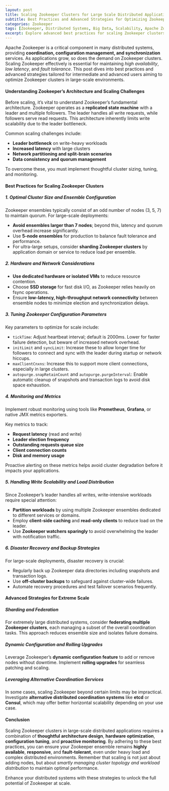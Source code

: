 ```yaml
---
layout: post
title: Scaling Zookeeper Clusters for Large Scale Distributed Applications
subtitle: Best Practices and Advanced Strategies for Optimizing Zookeeper in Big Data Ecosystems
categories: Zookeeper
tags: [Zookeeper, Distributed Systems, Big Data, Scalability, Apache Zookeeper, Cluster Management, Fault Tolerance]
excerpt: Explore advanced best practices for scaling Zookeeper clusters effectively in large-scale distributed applications, ensuring high availability, fault tolerance, and optimized performance.
---
```

Apache Zookeeper is a critical component in many distributed systems, providing **coordination, configuration management, and synchronization** services. As applications grow, so does the demand on Zookeeper clusters. Scaling Zookeeper effectively is essential for maintaining *high availability*, *low latency*, and *fault tolerance*. This post dives into best practices and advanced strategies tailored for intermediate and advanced users aiming to optimize Zookeeper clusters in large-scale environments.

#### Understanding Zookeeper’s Architecture and Scaling Challenges

Before scaling, it’s vital to understand Zookeeper’s fundamental architecture. Zookeeper operates as a **replicated state machine** with a leader and multiple followers. The leader handles all write requests, while followers serve read requests. This architecture inherently limits write scalability due to the leader bottleneck.

Common scaling challenges include:

- **Leader bottleneck** on write-heavy workloads
- **Increased latency** with large clusters
- **Network partitioning and split-brain scenarios**
- **Data consistency and quorum management**

To overcome these, you must implement thoughtful cluster sizing, tuning, and monitoring.

#### Best Practices for Scaling Zookeeper Clusters

##### 1. Optimal Cluster Size and Ensemble Configuration

Zookeeper ensembles typically consist of an odd number of nodes (3, 5, 7) to maintain quorum. For large-scale deployments:

- **Avoid ensembles larger than 7 nodes**; beyond this, latency and quorum overhead increase significantly.
- Use **5-node ensembles** for production to balance fault tolerance and performance.
- For ultra-large setups, consider **sharding Zookeeper clusters** by application domain or service to reduce load per ensemble.

##### 2. Hardware and Network Considerations

- **Use dedicated hardware or isolated VMs** to reduce resource contention.
- Choose **SSD storage** for fast disk I/O, as Zookeeper relies heavily on fsync operations.
- Ensure **low-latency, high-throughput network connectivity** between ensemble nodes to minimize election and synchronization delays.

##### 3. Tuning Zookeeper Configuration Parameters

Key parameters to optimize for scale include:

- `tickTime`: Adjust heartbeat interval; default is 2000ms. Lower for faster failure detection, but beware of increased network overhead.
- `initLimit` and `syncLimit`: Increase these to allow longer time for followers to connect and sync with the leader during startup or network hiccups.
- `maxClientCnxns`: Increase this to support more client connections, especially in large clusters.
- `autopurge.snapRetainCount` and `autopurge.purgeInterval`: Enable automatic cleanup of snapshots and transaction logs to avoid disk space exhaustion.

##### 4. Monitoring and Metrics

Implement robust monitoring using tools like **Prometheus**, **Grafana**, or native JMX metrics exporters.

Key metrics to track:

- **Request latency** (read and write)
- **Leader election frequency**
- **Outstanding requests queue size**
- **Client connection counts**
- **Disk and memory usage**

Proactive alerting on these metrics helps avoid cluster degradation before it impacts your applications.

##### 5. Handling Write Scalability and Load Distribution

Since Zookeeper’s leader handles all writes, write-intensive workloads require special attention:

- **Partition workloads** by using multiple Zookeeper ensembles dedicated to different services or domains.
- Employ **client-side caching** and **read-only clients** to reduce load on the leader.
- Use **Zookeeper watchers sparingly** to avoid overwhelming the leader with notification traffic.

##### 6. Disaster Recovery and Backup Strategies

For large-scale deployments, disaster recovery is crucial:

- Regularly back up Zookeeper data directories including snapshots and transaction logs.
- Use **off-cluster backups** to safeguard against cluster-wide failures.
- Automate recovery procedures and test failover scenarios frequently.

#### Advanced Strategies for Extreme Scale

##### Sharding and Federation

For extremely large distributed systems, consider **federating multiple Zookeeper clusters**, each managing a subset of the overall coordination tasks. This approach reduces ensemble size and isolates failure domains.

##### Dynamic Configuration and Rolling Upgrades

Leverage Zookeeper’s **dynamic configuration feature** to add or remove nodes without downtime. Implement **rolling upgrades** for seamless patching and scaling.

##### Leveraging Alternative Coordination Services

In some cases, scaling Zookeeper beyond certain limits may be impractical. Investigate **alternative distributed coordination systems** like **etcd** or **Consul**, which may offer better horizontal scalability depending on your use case.

#### Conclusion

Scaling Zookeeper clusters in large-scale distributed applications requires a combination of **thoughtful architecture design**, **hardware optimization**, **configuration tuning**, and **proactive monitoring**. By adhering to these best practices, you can ensure your Zookeeper ensemble remains **highly available**, **responsive**, and **fault-tolerant**, even under heavy load and complex distributed environments. Remember that scaling is not just about adding nodes, but about *smartly managing cluster topology and workload distribution* to maintain optimal performance.

Enhance your distributed systems with these strategies to unlock the full potential of Zookeeper at scale.
